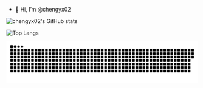 - 👋 Hi, I’m @chengyx02

![chengyx02's GitHub stats](https://github-readme-stats-three-psi-21.vercel.app/api?username=chengyx02&show_icons=true&hide=stars,prs,issues&include_all_commits=true&count_private=true)

![Top Langs](https://github-readme-stats-three-psi-21.vercel.app/api/top-langs/?username=chengyx02)

![chengyx02's contribution graph](https://raw.githubusercontent.com/chengyx02/chengyx02/output/github-contribution-grid-snake.svg)

<!---
chengyx02/chengyx02 is a ✨ special ✨ repository because its `README.md` (this file) appears on your GitHub profile.
You can click the Preview link to take a look at your changes.
--->
